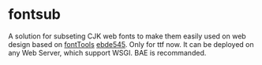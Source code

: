 fontsub
=======

A solution for subseting CJK web fonts to make them easily used on web design based on [fontTools](https://github.com/behdad/fonttools) [ebde545](https://github.com/behdad/fonttools/commit/ebde5454e509ca68fe5647ae9b45fbfdc6480159). Only for ttf now. It can be deployed on any Web Server, which support WSGI. BAE is recommanded.
